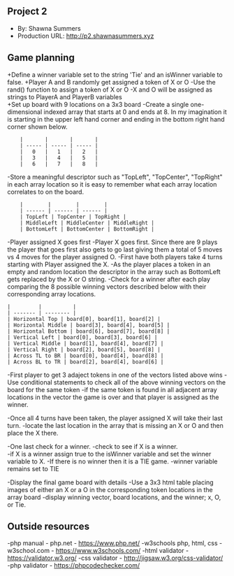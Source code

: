 ## Project 2
+ By: Shawna Summers
+ Production URL: <http://p2.shawnasummers.xyz>
## Game planning
+Define a winner variable set to the string 'Tie' and an isWinner variable to false.
+Player A and B randomly get assigned a token of X or O
    -Use the rand() function to assign a token of X or O 
    -X and O will be assigned as strings to PlayerA and PlayerB variables   
+Set up board with 9 locations on a 3x3 board
    -Create a single one-dimensional indexed array that starts at 0 and ends at 8.  In my imagination it is starting in the upper left hand corner and ending in the bottom right hand corner shown below.
    
        |       |       |       |
        | ----- | ----- | ----- |
        |   0   |   1   |   2   |
        |   3   |   4   |   5   |
        |   6   |   7   |   8   |
    
   -Store a meaningful descriptor such as "TopLeft", "TopCenter", "TopRight" in each array location so it is easy to remember what each array location correlates to on the board.
   
        |        |        |        |
        | ------ | ------ | ------ |
        | TopLeft | TopCenter | TopRight |
        | MiddleLeft | MiddleCenter | MiddleRight |
        | BottomLeft | BottomCenter | BottomRight |
   
-Player assigned X goes first
    -Player X goes first.  Since there are 9 plays the player that goes first also gets to go last giving them a total of 5 moves vs 4 moves for the player assigned O.
    -First have both players take 4 turns starting with Player assigned the X. 
    -As the player places a token in an empty and random location the descriptor in the array such as BottomLeft gets replaced by the X or O string.
    -Check for a winner after each play comparing the 8 possible winning vectors described below with their corresponding array locations.
    
    |         |          |
    | ------- | -------- |
    | Horizontal Top | board[0], board[1], board[2] |
    | Horizontal Middle | board[3], board[4], board[5] |
    | Horizontal Bottom | board[6], board[7], board[8] |
    | Vertical Left | board[0], board[3], board[6] |
    | Vertical Middle | board[1], board[4], board[7] |
    | Vertical Right | board[2], board[5], board[8] |
    | Across TL to BR | board[0], board[4], board[8] |
    | Across BL to TR | board[2], board[4], board[6] |

-First player to get 3 adaject tokens in one of the vectors listed above wins
    -Use conditional statements to check all of the above winning vectors on the board for the same token
    -if the same token is found in all adjacent array locations in the vector the game is over and that player is assigned as the winner.

-Once all 4 turns have been taken, the player assigned X will take their last turn.
    -locate the last location in the array that is missing an X or O and then place the X there.
    

-One last check for a winner.
    -check to see if X is a winner.  
    -if X is a winner assign true to the isWinner variable and set the winner variable to X.
    -If there is no winner then it is a TIE game.
    -winner variable remains set to TIE
    
-Display the final game board with details
    -Use a 3x3 html table placing images of either an X or a O in the corresponding token locations in the array board 
    -display winning vector, board locations, and the winner; x, O, or Tie.



## Outside resources
-php manual - php.net - https://www.php.net/
-w3schools php, html, css - w3school.com - https://www.w3schools.com/
-html validator - https://validator.w3.org/
-css validator - http://jigsaw.w3.org/css-validator/
-php validator - https://phpcodechecker.com/
